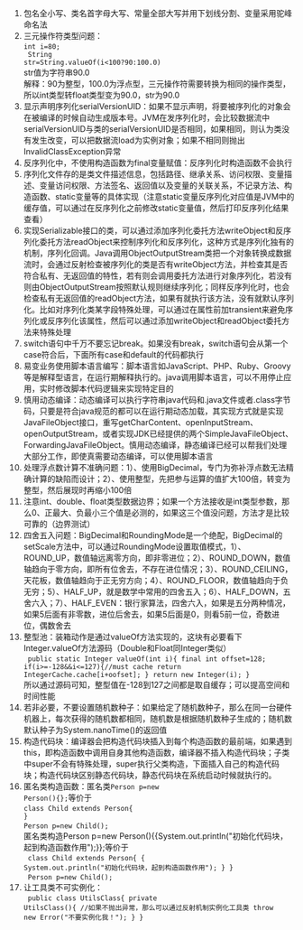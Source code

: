 1. 包名全小写、类名首字母大写、常量全部大写并用下划线分割、变量采用驼峰命名法
2. 三元操作符类型问题：<br/>
 <code>int i=80;<br/>
 String str=String.valueOf(i<100?90:100.0)</code><br/>
 str值为字符串90.0<br/>
 解释：90为整型，100.0为浮点型，三元操作符需要转换为相同的操作类型，所以int类型转float类型变为90.0，str为90.0
3. 显示声明序列化serialVersionUID：如果不显示声明，将要被序列化的对象会在被编译的时候自动生成版本号。JVM在发序列化时，会比较数据流中serialVersionUID与类的serialVersionUID是否相同，如果相同，则认为类没有发生改变，可以把数据流load为实例对象；如果不相同则抛出InvalidClassException异常
4. 反序列化中，不使用构造函数为final变量赋值：反序列化时构造函数不会执行
5. 序列化文件存的是类文件描述信息，包括路径、继承关系、访问权限、变量描述、变量访问权限、方法签名、返回值以及变量的关联关系，不记录方法、构造函数、static变量等的具体实现（注意static变量反序列化对应值是JVM中的缓存值，可以通过在反序列化之前修改static变量值，然后打印反序列化结果查看）
6. 实现Serializable接口的类，可以通过添加序列化委托方法writeObject和反序列化委托方法readObject来控制序列化和反序列化，这种方式是序列化独有的机制，序列化回调。Java调用ObjectOutputStream类把一个对象转换成数据流时，会通过反射检查被序列化的类是否有writeObject方法，并检查其是否符合私有、无返回值的特性，若有则会调用委托方法进行对象序列化，若没有则由ObjectOutputStream按照默认规则继续序列化；同样反序列化时，也会检查私有无返回值的readObject方法，如果有就执行该方法，没有就默认序列化。比如对序列化类某字段特殊处理，可以通过在属性前加transient来避免序列化或反序列化该属性，然后可以通过添加writeObject和readObject委托方法来特殊处理
7. switch语句中千万不要忘记break。如果没有break，switch语句会从第一个case符合后，下面所有case和default的代码都执行
8. 易变业务使用脚本语言编写：脚本语言如JavaScript、PHP、Ruby、Groovy等是解释型语言，在运行期解释执行的。java调用脚本语言，可以不用停止应用，实时修改脚本代码逻辑来实现特定目的
9. 慎用动态编译：动态编译可以执行字符串java代码和.java文件或者.class字节码，只要是符合java规范的都可以在运行期动态加载，其实现方式就是实现JavaFileObject接口，重写getCharContent、openInputStream、openOutputStream，或者实现JDK已经提供的两个SimpleJavaFileObject、ForwardingJavaFileObject。慎用动态编译，静态编译已经可以帮我们处理大部分工作，即使真需要动态编译，可以使用脚本语言
10. 处理浮点数计算不准确问题：1）、使用BigDecimal，专门为弥补浮点数无法精确计算的缺陷而设计；2）、使用整型，先把参与运算的值扩大100倍，转变为整型，然后展现时再缩小100倍
11.  注意int、double、float类型数据边界；如果一个方法接收是int类型参数，那么0、正最大、负最小三个值是必测的，如果这三个值没问题，方法才是比较可靠的（边界测试）
12. 四舍五入问题：BigDecimal和RoundingMode是一个绝配，BigDecimal的setScale方法中，可以通过RoundingMode设置取值模式，1）、ROUND_UP，数值轴远离零方向，即非零进位；2）、ROUND_DOWN，数值轴趋向于零方向，即所有位舍去，不存在进位情况；3）、ROUND_CEILING，天花板，数值轴趋向于正无穷方向；4）、ROUND_FLOOR，数值轴趋向于负无穷；5）、HALF_UP，就是数学中常用的四舍五入；6）、HALF_DOWN，五舍六入；7）、HALF_EVEN：银行家算法，四舍六入，如果是五分两种情况，如果5后面有非零数，进位后舍去，如果5后面是0，则看5前一位，奇数进位，偶数舍去
13. 整型池：装箱动作是通过valueOf方法实现的，这块有必要看下Integer.valueOf方法源码（Double和Float同Integer类似）
	<br/>
	<code>
	public static Integer valueOf(int i){
		final int offset=128;
		if(i>=-128&&i<=127){//must cache
			return IntegerCache.cache[i+oofset];
		}
		return new Integer(i);
	}
	</code>
	<br/>
	所以通过源码可知，整型值在-128到127之间都是取自缓存；可以提高空间和时间性能
14. 若非必要，不要设置随机数种子：如果给定了随机数种子，那么在同一台硬件机器上，每次获得的随机数都相同，随机数是根据随机数种子生成的；随机数默认种子为System.nanoTime()的返回值
15. 构造代码块：编译器会把构造代码块插入到每个构造函数的最前端，如果遇到this，即构造函数中调用自身其他构造函数，编译器不插入构造代码块；子类中super不会有特殊处理，super执行父类构造，下面插入自己的构造代码块；构造代码块区别静态代码块，静态代码块在系统启动时候就执行的。
16. 匿名类构造函数：匿名类<code>Person p=new Person(){};</code>等价于<br/><code>class Child extends Person{
	}</code><br/>
	<code>Person p=new Child();</code><br/>
	匿名类构造Person p=new Person(){{System.out.println("初始化代码块，起到构造函数作用");}};等价于<br/>
	<code>
	class Child extends Person{
		{
			System.out.println("初始化代码块，起到构造函数作用");
		}
	}</code><br/>
	<code>
	Person p=new Child();
	</code>
17. 让工具类不可实例化：<br/>
	<code>
	public class UtilsClass{
		private UtilsClass(){
			//如果不抛出异常，那么可以通过反射机制实例化工具类
			throw new Error("不要实例化我！");
		}
 	}
	</code>